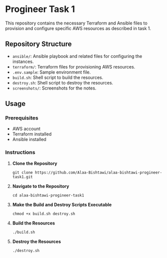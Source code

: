 # Progineer Task 1

This repository contains the necessary Terraform and Ansible files to provision and configure specific AWS resources as described in task 1.

## Repository Structure

- `ansible/`: Ansible playbook and related files for configuring the instances.
- `terraform/`: Terraform files for provisioning AWS resources.
- `.env.sample`: Sample environment file.
- `build.sh`: Shell script to build the resources.
- `destroy.sh`: Shell script to destroy the resources.
- `screenshots/`: Screenshots for the notes.


## Usage

### Prerequisites

- AWS account
- Terraform installed
- Ansible installed

### Instructions

1. **Clone the Repository**
   ```
   git clone https://github.com/Alaa-Bishtawi/alaa-bishtawi-progineer-task1.git
   ```

2. **Navigate to the Repository**
   ```
   cd alaa-bishtawi-progineer-task1
   ```


3. **Make the Build and Destroy Scripts Executable**
   ```
   chmod +x build.sh destroy.sh
   ```
2. **Build the Resources**
   ```
   ./build.sh
   ```

5. **Destroy the Resources**
   ```
   ./destroy.sh
   ```


